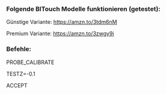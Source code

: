 ### Folgende BlTouch Modelle funktionieren (getestet):

Günstige Variante: https://amzn.to/3tdm6nM

Premium Variante: https://amzn.to/3zwgy9i



### Befehle:


PROBE_CALIBRATE

TESTZ=-0.1

ACCEPT 
